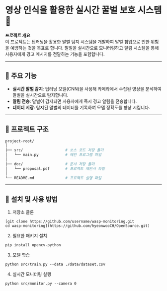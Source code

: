 # 영상 인식을 활용한 실시간 꿀벌 보호 시스템 🐝

**프로젝트 개요**  
이 프로젝트는 딥러닝을 활용한 말벌 탐지 시스템을 개발하여 말벌 침입으로 인한 위험을 예방하는 것을 목표로 합니다. 
말벌을 실시간으로 모니터링하고 알림 시스템을 통해 사용자에게 경고 메시지를 전달하는 기능을 포함합니다.

---

## 📌 주요 기능
- **실시간 말벌 감지**: 딥러닝 모델(CNN)을 사용해 카메라에서 수집된 영상을 분석하여 말벌을 실시간으로 탐지합니다.
- **알림 전송**: 말벌이 감지되면 사용자에게 즉시 경고 알림을 전송합니다.
- **데이터 저장**: 탐지된 말벌의 데이터를 기록하여 모델 정확도를 향상 시킵니다.

---

## 📂 프로젝트 구조
```bash
project-root/
│
├── src/                   # 소스 코드 저장 폴더
│   └── main.py            # 메인 프로그램 파일
│
├── doc/                   # 문서 저장 폴더
│   └── proposal.pdf       # 프로젝트 제안서 파일
│
└── README.md              # 프로젝트 설명 파일
```

---

## 🚀 설치 및 사용 방법
1. 저장소 클론
```
[git clone https://github.com/username/wasp-monitoring.git
cd wasp-monitoring](https://github.com/hyeonwooCH/OpenSource.git)
```

2. 필요한 패키지 설치
```
pip install opencv-python
```

3. 모델 학습
```
python src/train.py --data ./data/dataset.csv
```

4. 실시간 모니터링 실행
```
python src/monitor.py --camera 0
```
